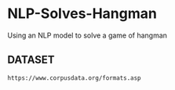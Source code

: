 # NLP-Solves-Hangman
Using an NLP model to solve a game of hangman


## DATASET
    https://www.corpusdata.org/formats.asp
